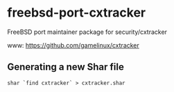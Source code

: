 # freebsd-port-cxtracker
FreeBSD port maintainer package for security/cxtracker

www: https://github.com/gamelinux/cxtracker

## Generating a new Shar file

```shell
shar `find cxtracker` > cxtracker.shar
```
